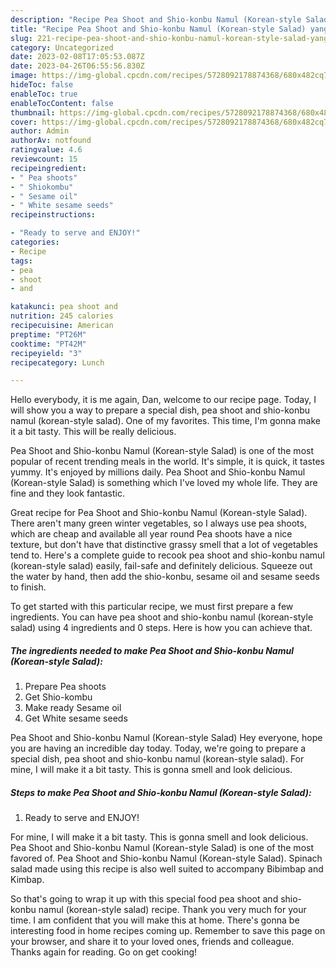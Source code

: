 ```yaml
---
description: "Recipe Pea Shoot and Shio-konbu Namul (Korean-style Salad) yang Delicious}"
title: "Recipe Pea Shoot and Shio-konbu Namul (Korean-style Salad) yang Delicious}"
slug: 221-recipe-pea-shoot-and-shio-konbu-namul-korean-style-salad-yang-delicious
category: Uncategorized
date: 2023-02-08T17:05:53.087Z
date: 2023-04-26T06:55:56.830Z
image: https://img-global.cpcdn.com/recipes/5728092178874368/680x482cq70/pea-shoot-and-shio-konbu-namul-korean-style-salad-recipe-main-photo.jpg
hideToc: false
enableToc: true
enableTocContent: false
thumbnail: https://img-global.cpcdn.com/recipes/5728092178874368/680x482cq70/pea-shoot-and-shio-konbu-namul-korean-style-salad-recipe-main-photo.jpg
cover: https://img-global.cpcdn.com/recipes/5728092178874368/680x482cq70/pea-shoot-and-shio-konbu-namul-korean-style-salad-recipe-main-photo.jpg
author: Admin
authorAv: notfound
ratingvalue: 4.6
reviewcount: 15
recipeingredient:
- " Pea shoots"
- " Shiokombu"
- " Sesame oil"
- " White sesame seeds"
recipeinstructions:

- "Ready to serve and ENJOY!"
categories:
- Recipe
tags:
- pea
- shoot
- and

katakunci: pea shoot and 
nutrition: 245 calories
recipecuisine: American
preptime: "PT26M"
cooktime: "PT42M"
recipeyield: "3"
recipecategory: Lunch

---
```



Hello everybody, it is me again, Dan, welcome to our recipe page. Today, I will show you a way to prepare a special dish, pea shoot and shio-konbu namul (korean-style salad). One of my favorites. This time, I'm gonna make it a bit tasty. This will be really delicious.

Pea Shoot and Shio-konbu Namul (Korean-style Salad) is one of the most popular of recent trending meals in the world. It's simple, it is quick, it tastes yummy. It's enjoyed by millions daily. Pea Shoot and Shio-konbu Namul (Korean-style Salad) is something which I've loved my whole life. They are fine and they look fantastic.

Great recipe for Pea Shoot and Shio-konbu Namul (Korean-style Salad). There aren&#39;t many green winter vegetables, so I always use pea shoots, which are cheap and available all year round Pea shoots have a nice texture, but don&#39;t have that distinctive grassy smell that a lot of vegetables tend to. Here&#39;s a complete guide to recook pea shoot and shio-konbu namul (korean-style salad) easily, fail-safe and definitely delicious. Squeeze out the water by hand, then add the shio-konbu, sesame oil and sesame seeds to finish.


To get started with this particular recipe, we must first prepare a few ingredients. You can have pea shoot and shio-konbu namul (korean-style salad) using 4 ingredients and 0 steps. Here is how you can achieve that.

<!--inarticleads1-->

##### The ingredients needed to make Pea Shoot and Shio-konbu Namul (Korean-style Salad):

1. Prepare  Pea shoots
1. Get  Shio-kombu
1. Make ready  Sesame oil
1. Get  White sesame seeds


Pea Shoot and Shio-konbu Namul (Korean-style Salad) Hey everyone, hope you are having an incredible day today. Today, we&#39;re going to prepare a special dish, pea shoot and shio-konbu namul (korean-style salad). For mine, I will make it a bit tasty. This is gonna smell and look delicious. 

<!--inarticleads2-->

##### Steps to make Pea Shoot and Shio-konbu Namul (Korean-style Salad):


1. Ready to serve and ENJOY!

For mine, I will make it a bit tasty. This is gonna smell and look delicious. Pea Shoot and Shio-konbu Namul (Korean-style Salad) is one of the most favored of. Pea Shoot and Shio-konbu Namul (Korean-style Salad). Spinach salad made using this recipe is also well suited to accompany Bibimbap and Kimbap. 

So that's going to wrap it up with this special food pea shoot and shio-konbu namul (korean-style salad) recipe. Thank you very much for your time. I am confident that you will make this at home. There's gonna be interesting food in home recipes coming up. Remember to save this page on your browser, and share it to your loved ones, friends and colleague. Thanks again for reading. Go on get cooking!
